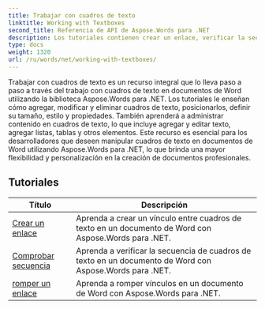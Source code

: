 ```yaml
---
title: Trabajar con cuadros de texto
linktitle: Working with Textboxes
second_title: Referencia de API de Aspose.Words para .NET
description: Los tutoriales contienen crear un enlace, verificar la secuencia y romper un enlace usando Aspose.Words para .NET.
type: docs
weight: 1320
url: /ru/words/net/working-with-textboxes/
---
```

Trabajar con cuadros de texto es un recurso integral que lo lleva paso a paso a través del trabajo con cuadros de texto en documentos de Word utilizando la biblioteca Aspose.Words para .NET. Los tutoriales le enseñan cómo agregar, modificar y eliminar cuadros de texto, posicionarlos, definir su tamaño, estilo y propiedades. También aprenderá a administrar contenido en cuadros de texto, lo que incluye agregar y editar texto, agregar listas, tablas y otros elementos. Este recurso es esencial para los desarrolladores que deseen manipular cuadros de texto en documentos de Word utilizando Aspose.Words para .NET, lo que brinda una mayor flexibilidad y personalización en la creación de documentos profesionales.

 ## Tutoriales
| Título | Descripción |
| --- | --- |
| [Crear un enlace](./create-a-link/) | Aprenda a crear un vínculo entre cuadros de texto en un documento de Word con Aspose.Words para .NET. |
| [Comprobar secuencia](./check-sequence/) | Aprenda a verificar la secuencia de cuadros de texto en un documento de Word con Aspose.Words para .NET. |
| [romper un enlace](./break-a-link/) | Aprenda a romper vínculos en un documento de Word con Aspose.Words para .NET. |